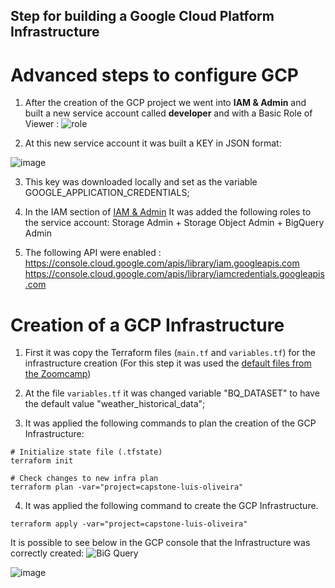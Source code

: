 ## Step for building a Google Cloud Platform Infrastructure
# Advanced steps to configure GCP

1. After the creation of the GCP project we went into **IAM & Admin** and built a new service account called **developer** and with a Basic Role of Viewer :
![role](https://user-images.githubusercontent.com/12693788/159322475-6297d894-b368-4cb6-8e4c-cb34c1adcf1c.png)

2. At this new service account it was built a KEY in JSON format:

![image](https://user-images.githubusercontent.com/12693788/159325350-23e8ccbd-a1ed-4ba7-b393-7e84a338204d.png)


3. This key was downloaded locally and set as the variable GOOGLE_APPLICATION_CREDENTIALS; 


4. In the IAM section of [IAM & Admin](https://console.cloud.google.com/iam-admin/iam)
It was added the following roles to the service account: Storage Admin + Storage Object Admin + BigQuery Admin


5. The following API were enabled : https://console.cloud.google.com/apis/library/iam.googleapis.com
https://console.cloud.google.com/apis/library/iamcredentials.googleapis.com
   
# Creation of a GCP Infrastructure

1. First it was copy the Terraform files (`main.tf` and `variables.tf`) for the infrastructure creation 
   (For this step it was used the [default files from the Zoomcamp](https://github.com/DataTalksClub/data-engineering-zoomcamp/tree/main/week_1_basics_n_setup/1_terraform_gcp/terraform))

2. At the file `variables.tf` it was changed variable "BQ_DATASET" to have the default value "weather_historical_data";

3. It was applied the following commands to plan the creation of the GCP Infrastructure:
```shell
# Initialize state file (.tfstate)
terraform init

# Check changes to new infra plan
terraform plan -var="project=capstone-luis-oliveira"
```

4. It was applied the following command to create the GCP Infrastructure.
```shell
terraform apply -var="project=capstone-luis-oliveira"
```

It is possible to see below in the GCP console that the Infrastructure was correctly created:
![BiG Query](https://user-images.githubusercontent.com/12693788/159502520-c0f3f7a2-a7eb-467e-b594-8b7ddaf8f769.png)

![image](https://user-images.githubusercontent.com/12693788/159502713-8ba0d753-862d-4578-b450-f0f47b413015.png)

